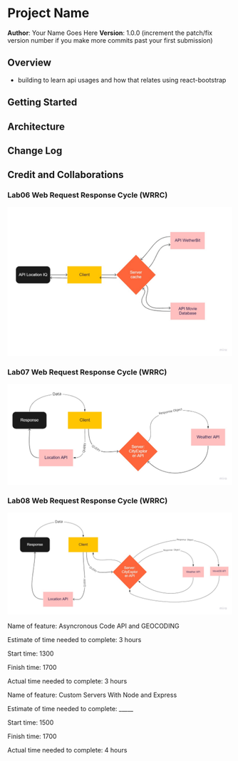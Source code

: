 # Project Name

**Author**: Your Name Goes Here
**Version**: 1.0.0 (increment the patch/fix version number if you make more commits past your first submission)

## Overview
<!-- Provide a high level overview of what this application is and why you are building it, beyond the fact that it's an assignment for this class. (i.e. What's your problem domain?) -->
- building to learn api usages and how that relates using react-bootstrap

## Getting Started
<!-- What are the steps that a user must take in order to build this app on their own machine and get it running? -->

## Architecture
<!-- Provide a detailed description of the application design. What technologies (languages, libraries, etc) you're using, and any other relevant design information. -->

## Change Log
<!-- Use this area to document the iterative changes made to your application as each feature is successfully implemented. Use time stamps. Here's an example:

01-01-2001 4:59pm - Application now has a fully-functional express server, with a GET route for the location resource. -->

## Credit and Collaborations
<!-- Give credit (and a link) to other people or resources that helped you build this application. -->

### Lab06 Web Request Response Cycle (WRRC) 
![Lab 06 RoughDraft and Overview of Web Request Response cycle (WRRC)](public/APILab06.jpg)
### Lab07 Web Request Response Cycle (WRRC) 
![Lab 07 Overview of Web Request Response cycle (WRRC)](public/Lab7.jpg)

### Lab08 Web Request Response Cycle (WRRC) 
![Lab 08 Overview of Web Request Response cycle (WRRC)](public/lab08.jpg)


Name of feature: Asyncronous Code API and GEOCODING

Estimate of time needed to complete: 3 hours

Start time: 1300

Finish time: 1700

Actual time needed to complete: 3 hours



Name of feature: Custom Servers With Node and Express

Estimate of time needed to complete: _____

Start time: 1500

Finish time: 1700

Actual time needed to complete: 4 hours